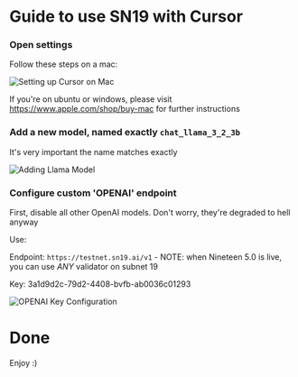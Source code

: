 # Guide to use SN19 with Cursor

### **Open settings**
Follow these steps on a mac:

![Setting up Cursor on Mac](cursor_settings.png)

If you're on ubuntu or windows, please visit https://www.apple.com/shop/buy-mac for further instructions


### **Add a new model, named exactly `chat_llama_3_2_3b`**

It's very important the name matches exactly

![Adding Llama Model](add_llama_model.png)


### **Configure custom 'OPENAI' endpoint**

First, disable all other OpenAI models. Don't worry, they're degraded to hell anyway


Use:

Endpoint: `https://testnet.sn19.ai/v1` - NOTE: when Nineteen 5.0 is live, you can use *ANY* validator on subnet 19

Key: 3a1d9d2c-79d2-4408-bvfb-ab0036c01293

![OPENAI Key Configuration](openai_key.png)



# Done
Enjoy :)